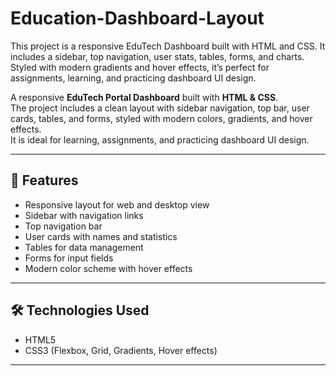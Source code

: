 # Education-Dashboard-Layout
This project is a responsive EduTech Dashboard built with HTML and CSS. It includes a sidebar, top navigation, user stats, tables, forms, and charts. Styled with modern gradients and hover effects, it’s perfect for assignments, learning, and practicing dashboard UI design.

A responsive **EduTech Portal Dashboard** built with **HTML & CSS**.  
The project includes a clean layout with sidebar navigation, top bar, user cards, tables, and forms, styled with modern colors, gradients, and hover effects.  
It is ideal for learning, assignments, and practicing dashboard UI design.

---

## 🚀 Features
- Responsive layout for web and desktop view  
- Sidebar with navigation links  
- Top navigation bar  
- User cards with names and statistics  
- Tables for data management  
- Forms for input fields  
- Modern color scheme with hover effects  

---
## 🛠️ Technologies Used
- HTML5  
- CSS3 (Flexbox, Grid, Gradients, Hover effects)  

---
